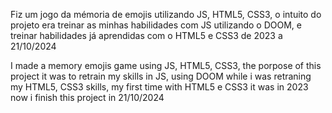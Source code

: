 <p>Fiz um jogo da mémoria de emojis utilizando JS, HTML5, CSS3, o intuito do projeto era treinar as minhas habilidades com JS utilizando o DOOM, e treinar habilidades já aprendidas com o HTML5 e CSS3 de 2023 a 21/10/2024</p>
<p>I made a memory emojis game using JS, HTML5, CSS3, the porpose of this project it was to retrain my skills in JS, using DOOM while i was retraning my HTML5, CSS3 skills, my first time with HTML5 e CSS3 it was in 2023 now i finish this project in 21/10/2024</p>
